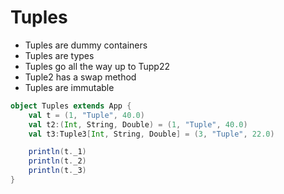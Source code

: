 # Tuples

- Tuples are dummy containers
- Tuples are types
- Tuples go all the way up to Tupp22
- Tuple2 has a swap method
- Tuples are immutable

```scala
object Tuples extends App {
    val t = (1, "Tuple", 40.0)
    val t2:(Int, String, Double) = (1, "Tuple", 40.0)
    val t3:Tuple3[Int, String, Double] = (3, "Tuple", 22.0)

    println(t._1)
    println(t._2)
    println(t._3)
}

```
